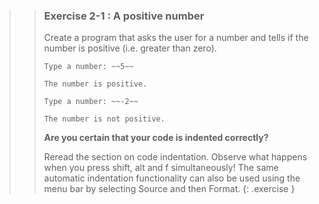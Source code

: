 <!-- WAS 1-14 -->
>>### Exercise 2-1 : A positive number
>>
>>Create a program that asks the user for a number and tells if the number is positive (i.e. greater than zero).
>>
>>```output
>>Type a number: ~~5~~
>>
>>The number is positive.
>>```
>>
>>```output
>>Type a number: ~~-2~~
>>
>>The number is not positive.
>>```
>> **Are you certain that your code is indented correctly?**
>>
>>Reread the section on code indentation. Observe what happens when you press shift, alt and f simultaneously! The same automatic indentation functionality can also be used using the menu bar by selecting Source and then Format.
>{: .exercise }
